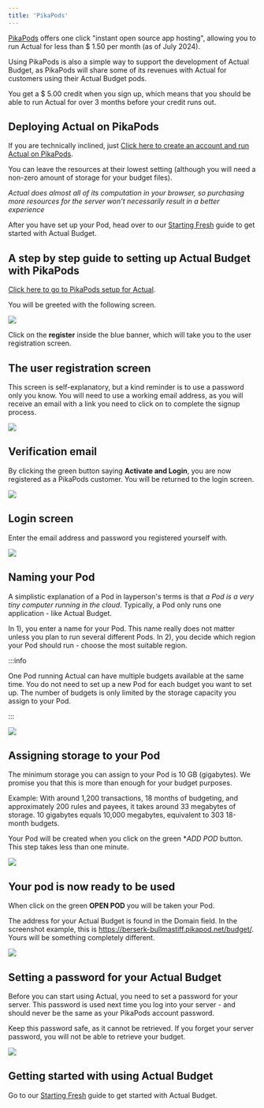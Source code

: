 ```yaml
---
title: 'PikaPods'
---
```



[PikaPods](https://www.pikapods.com/) offers one click "instant open source app hosting", allowing
you to run Actual for less than $ 1.50 per month (as of July 2024).

Using PikaPods is also a simple way to support the development of Actual Budget, as PikaPods will 
share some of its revenues with Actual for customers using their Actual Budget pods.

You get a $ 5.00 credit when you sign up, which means that you should be able to run Actual for 
over 3 months before your credit runs out.


## Deploying Actual on PikaPods

If you are technically inclined, just [Click here to create an account and run Actual on PikaPods](https://www.pikapods.com/pods?run=actual). 

You can leave the resources at their lowest setting (although you will need a non-zero amount of storage for your budget files).

_Actual does almost all of its computation in your browser, so purchasing more resources for the server won’t necessarily result in a better experience_

After you have set up your Pod, head over to our  [Starting Fresh](/docs/getting-started/starting-fresh) guide to get started with 
Actual Budget.


## A step by step guide to setting up Actual Budget with PikaPods

[Click here to go to PikaPods setup for Actual](https://www.pikapods.com/pods?run=actual). 


You will be greeted with the following screen.

![](/img/pikapods-setup/pikapods-1-register-login.png)

Click on the **register** inside the blue banner, which will take you to the user registration screen.


## The user registration screen

This screen is self-explanatory, but a kind reminder is to use a password only you know.
You will need to use a working email address, as you will receive an email with a link you need 
to click on to complete the signup process.

![](/img/pikapods-setup/pikapods-2-register-name.png)


## Verification email

By clicking the green button saying **Activate and Login**, you are now registered as 
a PikaPods customer. You will be returned to the login screen.

![](/img/pikapods-setup/pikapods-4-email-activation.png)


## Login screen

Enter the email address and password you registered yourself with.

![](/img/pikapods-setup/pikapods-5-login-screen.png)


## Naming your Pod 

A simplistic explanation of a Pod in layperson's terms is that *a Pod is a very tiny computer running in the cloud*.
Typically, a Pod only runs one application - like Actual Budget.

In 1), you enter a name for your Pod. This name really does not matter unless you plan to run several different Pods.
In 2), you decide which region your Pod should run - choose the most suitable region.

:::info

One Pod running Actual can have multiple budgets available at the same time. You do not need to set up a new Pod
for each budget you want to set up. The number of budgets is only limited by the storage capacity you assign to your
Pod.

:::


![](/img/pikapods-setup/pikapods-6-add-pod-basics.png)


## Assigning storage to your Pod


The minimum storage you can assign to your Pod is 10 GB (gigabytes). We promise you 
that this is more than enough for your budget purposes.

Example: With around 1,200 transactions, 18 months of budgeting, and approximately 200 rules and payees, 
it takes around 33 megabytes of storage. 10 gigabytes equals 10,000 megabytes, equivalent to 303 18-month budgets.

Your Pod will be created when you click on the green **ADD POD* button. This step takes less than one minute.

![](/img/pikapods-setup/pikapods-7-add-pod-resoruces.png)



## Your pod is now ready to be used

When click on the green **OPEN POD** you will be taken your Pod. 

The address for your Actual Budget is found in the Domain field. In the screenshot example, this is
https://berserk-bullmastiff.pikapod.net/budget/. Yours will be something completely different.


![](/img/pikapods-setup/pikapods-8-running-pod.png)


## Setting a password for your Actual Budget

Before you can start using Actual, you need to set a password for your server. This password is used 
next time you log into your server - and should never be the same as your PikaPods account password.

Keep this password safe, as it cannot be retrieved. If you forget your server password, you will not 
be able to retrieve your budget.


![](/img/a-tour-of-actual/server-connecting-first-time.png)


## Getting started with using Actual Budget

Go to our [Starting Fresh](/docs/getting-started/starting-fresh) guide to get started with 
Actual Budget.


